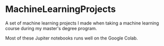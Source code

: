 # MachineLearningProjects
A set of machine learning projects I made when taking a machine learning course during my master's degree program.

Most of these Jupiter notebooks runs well on the Google Colab.